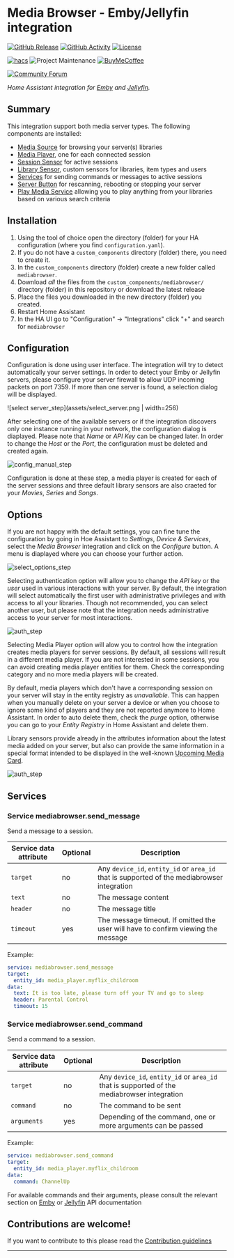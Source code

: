 # Media Browser - Emby/Jellyfin integration

[![GitHub Release][releases-shield]][releases]
[![GitHub Activity][commits-shield]][commits]
[![License][license-shield]](LICENSE)

[![hacs][hacsbadge]][hacs]
![Project Maintenance][maintenance-shield]
[![BuyMeCoffee][buymecoffeebadge]][buymecoffee]

[![Community Forum][forum-shield]][forum]

_Home Assistant integration for [Emby][emby] and [Jellyfin][jellyfin]._


## Summary

This integration support both media server types. The following components are installed:
- [Media Source][mediasource] for browsing your server(s) libraries
- [Media Player][mediaplayer], one for each connected session
- [Session Sensor][sensor] for active sessions
- [Library Sensor][sensor], custom sensors for libraries, item types and users
- [Services][services] for sending commands or messages to active sessions
- [Server Button][button] for rescanning, rebooting or stopping your server
- [Play Media Service][play_media] allowing you to play anything from your libraries based on various search criteria





## Installation

1. Using the tool of choice open the directory (folder) for your HA configuration (where you find `configuration.yaml`).
1. If you do not have a `custom_components` directory (folder) there, you need to create it.
1. In the `custom_components` directory (folder) create a new folder called `mediabrowser`.
1. Download _all_ the files from the `custom_components/mediabrowser/` directory (folder) in this repository or download the latest release
1. Place the files you downloaded in the new directory (folder) you created.
1. Restart Home Assistant
1. In the HA UI go to "Configuration" -> "Integrations" click "+" and search for `mediabrowser`

## Configuration

Configuration is done using user interface. The integration will try to detect automatically your server settings. In order to detect your Emby or Jellyfin servers, please configure your server firewall to allow UDP incoming packets on port 7359. If more than one server is found, a selection dialog will be displayed.

![select server_step](assets/select_server.png | width=256)

After selecting one of the available servers or if the integration discovers only one instance running in your network, the configuration dialog is diaplayed. Please note that *Name* or *API Key* can be changed later. In order to change the *Host* or the *Port*, the configuration must be deleted and created again.

![config_manual_step](assets/config_manual.png "Configuration")

Configuration is done at these step, a media player is created for each of the server sessions and three default library sensors are also craeted for your *Movies*, *Series* and *Songs*.

## Options

If you are not happy with the default settings, you can fine tune the configuration by going in Hoe Assistant to *Settings*, *Device & Services*, select the *Media Browser* integration and click on the *Configure* button. A menu is diaplayed where you can choose your further action.

![select_options_step](assets/select_options.png "Options")

Selecting authentication option will allow you to change the *API key* or the *user* used in various interactions with your server. By default, the integration will select automatically the first user with administrative privileges and with access to all your libraries. Though not recommended, you can select another user, but please note that the integration needs administrative access to your server for most interactions.

![auth_step](assets/auth.png "Authentication")

Selecting Media Player option will alow you to control how the integration creates media players for server sessions. By default, all sessions will result in a different media player. If you are not interested in some sessions, you can avoid creating media player entities for them. Check the corresponding category and no more media players will be created.

By default, media players which don't have a corresponding session on your server will stay in the entity registry as *unavailable*. This can happen when you manually delete on your server a device or when you choose to ignore some kind of players and they are not reported anymore to Home Assistant. In order to auto delete them, check the *purge* option, otherwise you can go to your *Entity Registry* in Home Assistant and delete them.

Library sensors provide already in the attributes information about the latest media added on your server, but also can provide the same information in a special format intended to be displayed in the well-known [Upcoming Media Card][upcoming-media-card].

![auth_step](assets/media_players.png "Media Players")


## Services
### Service mediabrowser.send_message
Send a message to a session. 

|Service data attribute|Optional|Description|
|-|-|-|
|`target`|no|Any `device_id`, `entity_id` or `area_id` that is supported of the mediabrowser integration|
|`text`|no|The message content
|`header`|no|The message title
|`timeout`|yes|The message timeout. If omitted the user will have to confirm viewing the message|

Example:

```yaml
service: mediabrowser.send_message
target:
  entity_id: media_player.myflix_childroom
data:
  text: It is too late, please turn off your TV and go to sleep
  header: Parental Control
  timeout: 15
```

### Service mediabrowser.send_command
Send a command to a session. 

|Service data attribute|Optional|Description|
|-|-|-|
|`target`|no|Any `device_id`, `entity_id` or `area_id` that is supported of the mediabrowser integration|
|`command`|no|The command to be sent
|`arguments`|yes|Depending of the command, one or more arguments can be passed

Example:

```yaml
service: mediabrowser.send_command
target:
  entity_id: media_player.myflix_childroom
data:
  command: ChannelUp
```
For available commands and their arguments, please consult the relevant section on [Emby][emby-command] or [Jellyfin][jellyfin-command] API documentation

## Contributions are welcome!

If you want to contribute to this please read the [Contribution guidelines](CONTRIBUTING.md)

***

[emby]: https://emby.media
[jellyfin]: https://jellyfin.org
[buymecoffee]: https://www.buymeacoffee.com/rumbu13
[buymecoffeebadge]: https://img.shields.io/badge/buy%20me%20a%20coffee-donate-yellow.svg?style=for-the-badge
[commits-shield]: https://img.shields.io/github/commit-activity/y/rumbu13/ha-mediabrowser.svg?style=for-the-badge
[commits]: https://github.com/rumbu13/ha-mediabrowser/commits/main
[hacs]: https://github.com/hacs/integration
[hacsbadge]: https://img.shields.io/badge/HACS-Custom-orange.svg?style=for-the-badge
[forum-shield]: https://img.shields.io/badge/community-forum-brightgreen.svg?style=for-the-badge
[forum]: https://community.home-assistant.io/
[license-shield]: https://img.shields.io/github/license/rumbu13/ha-mediabrowser.svg?style=for-the-badge
[maintenance-shield]: https://img.shields.io/badge/maintainer-rumbu13-blue.svg?style=for-the-badge
[releases-shield]: https://img.shields.io/github/release/rumbu13/ha-mediabrowser.svg?style=for-the-badge
[releases]: https://github.com/rumbu13/ha-mediabrowser/releases

[services]: #services
[mediasource]: https://www.home-assistant.io/integrations/#media-source
[mediaplayer]: https://www.home-assistant.io/integrations/#media-player
[sensor]: https://www.home-assistant.io/integrations/#sensor
[button]: https://www.home-assistant.io/integrations/#button
[play_media]: https://www.home-assistant.io/integrations/media_player/#service-media_playerplay_media

[emby-command]: http://swagger.emby.media/?staticview=true#/SessionsService/postSessionsByIdCommand
[jellyfin-command]: https://api.jellyfin.org/#tag/Session/operation/SendGeneralCommand
[upcoming-media-card]: https://github.com/custom-cards/upcoming-media-card
